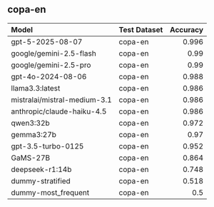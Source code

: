 ## copa-en

| Model                        | Test Dataset   |   Accuracy |
|:-----------------------------|:---------------|-----------:|
| gpt-5-2025-08-07             | copa-en        |      0.996 |
| google/gemini-2.5-flash      | copa-en        |      0.99  |
| google/gemini-2.5-pro        | copa-en        |      0.99  |
| gpt-4o-2024-08-06            | copa-en        |      0.988 |
| llama3.3:latest              | copa-en        |      0.986 |
| mistralai/mistral-medium-3.1 | copa-en        |      0.986 |
| anthropic/claude-haiku-4.5   | copa-en        |      0.986 |
| qwen3:32b                    | copa-en        |      0.972 |
| gemma3:27b                   | copa-en        |      0.97  |
| gpt-3.5-turbo-0125           | copa-en        |      0.952 |
| GaMS-27B                     | copa-en        |      0.864 |
| deepseek-r1:14b              | copa-en        |      0.748 |
| dummy-stratified             | copa-en        |      0.518 |
| dummy-most_frequent          | copa-en        |      0.5   |
